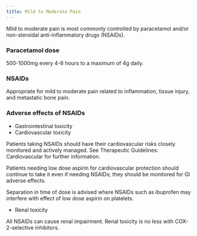 ```yaml
---
title: Mild to Moderate Pain
---
```

Mild to moderate pain is most commonly controlled by paracetamol and/or non-steroidal anti-inflammatory drugs (NSAIDs).

### Paracetamol dose

500-1000mg every 4-6 hours to a maximum of 4g daily.

### NSAIDs

Appropriate for mild to moderate pain related to inflammation, tissue injury, and metastatic bone pain.

### Adverse effects of NSAIDs

* Gastrointestinal toxicity
* Cardiovascular toxicity

Patients taking NSAIDs should have their cardiovascular risks closely monitored and actively managed. See Therapeutic Guidelines: Cardiovascular for further information.

Patients needing low dose aspirin for cardiovascular protection should continue to take it even if needing NSAIDs; they should be monitored for GI adverse effects.

Separation in time of dose is advised where NSAIDs such as ibuprofen may interfere with effect of low dose aspirin on platelets.

* Renal toxicity

All NSAIDs can cause renal impairment. Renal toxicity is no less with COX-2-selective inhibitors.
